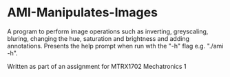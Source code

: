 # AMI-Manipulates-Images
A program to perform image operations such as inverting, greyscaling, bluring, changing the hue, saturation and brightness and adding annotations.
Presents the help prompt when run wth the "-h" flag e.g. "./ami -h".

Written as part of an assignment for MTRX1702 Mechatronics 1
